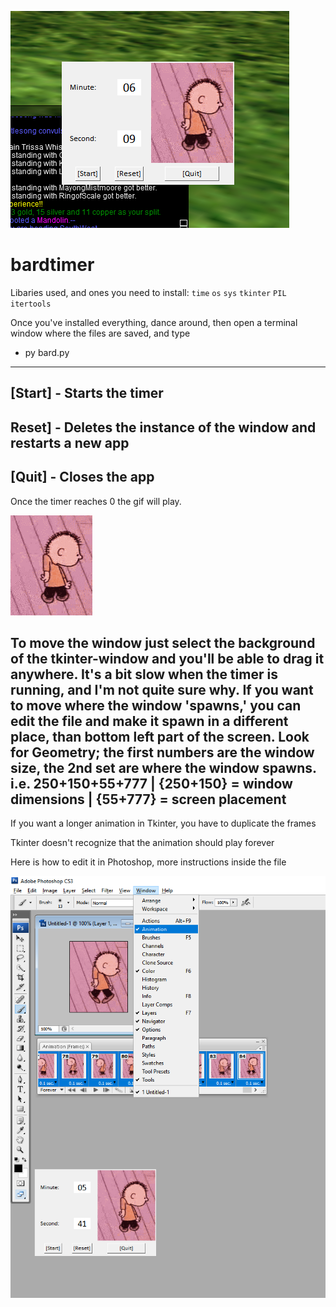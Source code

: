 ![](demo2.png)

# bardtimer
Libaries used, and ones you need to install:
``time``
``os``
``sys``
``tkinter``
``PIL``
``itertools``

Once you've installed everything, dance around, then open a terminal window where the files are saved, and type

- py bard.py
---------------------
[Start] - Starts the timer
---------------------
Reset] - Deletes the instance of the window and restarts a new app
---------------------
[Quit] - Closes the app
---------------------

Once the timer reaches 0 the gif will play.


![](2.gif)

To move the window just select the background of the tkinter-window and you'll be able to drag it anywhere.
It's a bit slow when the timer is running, and I'm not quite sure why.
If you want to move where the window 'spawns,' you can edit the file and make it spawn in a different place, than bottom left part of the screen. Look for Geometry; the first numbers are the window size, the 2nd set are where the window spawns. i.e. 250+150+55+777 | {250+150} = window dimensions | {55+777} = screen placement
---------
If you want a longer animation in Tkinter, you have to duplicate the frames

Tkinter doesn't recognize that the animation should play forever

Here is how to edit it in Photoshop, more instructions inside the file

![](image.png)
